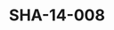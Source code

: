 ---
pid: SHA-14-008
title: SHA-14-008
language: ar
collection: شرحبيل احمد
original_label: 
rights: شرحبيل احمد
location_of_original: شرحبيل احمد
photographer_or_studio: 
scanned_from: photograph 8 by 11
_date: '1965'
location: تونس
description: 'عيد المرجان شرحبيل احمد حسن سروجي كامل حسين في رقص شعبي '
additional_notes: 
permission_display: 'yes'
on_server: 'no'
on_website: 'no'
permalink: "/archive/ar/sha-14-008.html"
layout: photo-page
---
